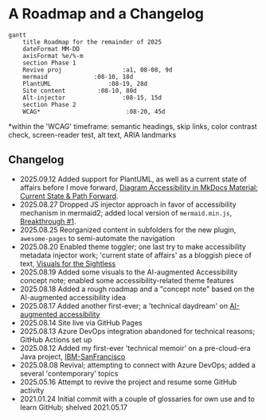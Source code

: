 # A Roadmap and a Changelog

```mermaid
gantt
    title Roadmap for the remainder of 2025
    dateFormat MM-DD
    axisFormat %e/%-m
    section Phase 1
    Revive proj                 :a1, 08-08, 9d
    mermaid             :08-10, 18d
    PlantUML                :08-19, 28d
    Site content         :08-10, 80d
    Alt-injector                :08-15, 15d
    section Phase 2
    WCAG*                        :08-20, 45d
```

*within the 'WCAG' timeframe: semantic headings, skip links, color contrast check, screen-reader test, alt text, ARIA landmarks

## Changelog

- 2025.09.12 Added support for PlantUML, as well as a current state of affairs before I move forward, [Diagram Accessibility in MkDocs Material: Current State & Path Forward](../sec_accss/mkdocs-mermaid-plantuml-graphviz.md).
- 2025.08.27 Dropped JS injector approach in favor of accessibility mechanism in mermaid2; added local version of `mermaid.min.js`, [Breakthrough #1](../sec_accss/breakthru1-mermaid-svg.md).
- 2025.08.25 Reorganized content in subfolders for the new plugin, `awesome-pages` to semi-automate the navigation
- 2025.08.20 Enabled theme toggler; one last try to make accessibility metadata injector work; 'current state of affairs' as a bloggish piece of text, [Visuals for the Sightless](../sec_accss/visuals-for-the-sightless.md)  
- 2025.08.19 Added some visuals to the AI-augmented Accessibility concept note; enabled some accessibility-related theme features
- 2025.08.18 Added a rough roadmap and a "concept note" based on the AI-augmented accessibility idea
- 2025.08.17 Added another first-ever; a 'technical daydream' on [AI-augmented accessibility](../sec_freeform/ai-accessibility.md)
- 2025.08.14 Site live via GitHub Pages
- 2025.08.13 Azure DevOps integration abandoned for technical reasons; GitHub Actions set up
- 2025.08.12 Added my first-ever 'technical memoir' on a pre-cloud-era Java project, [IBM-SanFrancisco](../sec_freeform/ibm-sanfran.md)
- 2025.08.08 Revival; attempting to connect with Azure DevOps; added a several 'contemporary' topics
- 2025.05.16 Attempt to revive the project and resume some GitHub activity
- 2021.01.24 Initial commit with a couple of glossaries for own use and to learn GitHub; shelved 2021.05.17
